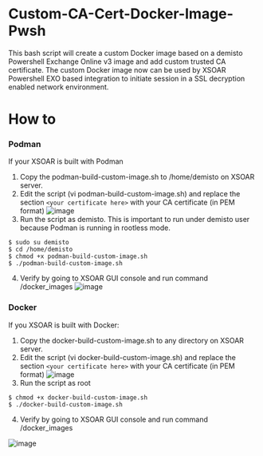 # Custom-CA-Cert-Docker-Image-Pwsh
This bash script will create a custom Docker image based on a demisto Powershell Exchange Online v3 image and add custom trusted CA certificate. The custom Docker image now can be used by XSOAR Powershell EXO based integration to initiate session in a SSL decryption enabled network environment.

# How to

### Podman
If your XSOAR is built with Podman
1. Copy the podman-build-custom-image.sh to /home/demisto on XSOAR server.
2. Edit the script (vi podman-build-custom-image.sh) and replace the section `<your certificate here>` with your CA certificate (in PEM format)
![image](https://user-images.githubusercontent.com/41276379/208784440-5bf0746f-f0ba-4320-ad3a-af5c797c5edb.png)
3. Run the script as demisto. This is important to run under demisto user because Podman is running in rootless mode.
```
$ sudo su demisto
$ cd /home/demisto
$ chmod +x podman-build-custom-image.sh
$ ./podman-build-custom-image.sh
```
4. Verify by going to XSOAR GUI console and run command /docker_images
![image](https://user-images.githubusercontent.com/41276379/208785017-34859ebf-c419-4a61-92ba-37a0f74bd0c1.png)

### Docker
If you XSOAR is built with Docker:
1. Copy the docker-build-custom-image.sh to any directory on XSOAR server.
2. Edit the script (vi docker-build-custom-image.sh) and replace the section `<your certificate here>` with your CA certificate (in PEM format)
![image](https://user-images.githubusercontent.com/41276379/208784440-5bf0746f-f0ba-4320-ad3a-af5c797c5edb.png)
3. Run the script as root
```
$ chmod +x docker-build-custom-image.sh
$ ./docker-build-custom-image.sh
```
4. Verify by going to XSOAR GUI console and run command /docker_images

![image](https://user-images.githubusercontent.com/41276379/208785017-34859ebf-c419-4a61-92ba-37a0f74bd0c1.png)

